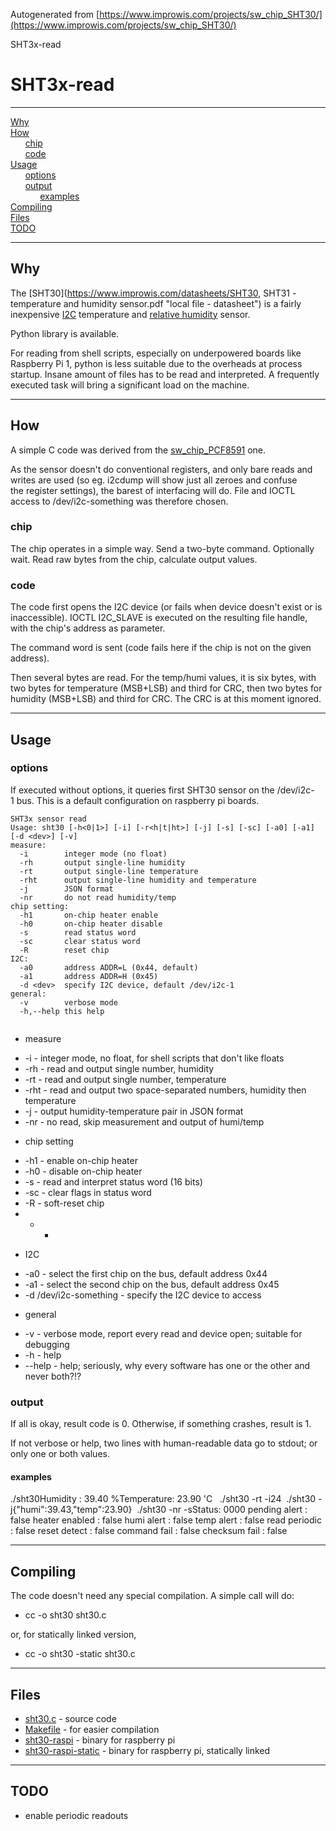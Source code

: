 Autogenerated from [https://www.improwis.com/projects/sw_chip_SHT30/](https://www.improwis.com/projects/sw_chip_SHT30/)






SHT3x-read







SHT3x-read
==========



---

[Why](#Why "#Why")  
[How](#How "How")  
      [chip](#chip "How.chip")  
      [code](#code "How.code")  
[Usage](#Usage "Usage")  
      [options](#options "Usage.options")  
      [output](#output "Usage.output")  
            [examples](#examples "Usage.output.examples")  
[Compiling](#Compiling "Compiling")  
[Files](#Files "Files")  
[TODO](#TODO "TODO")  


---

Why
---



The [SHT30](https://www.improwis.com/datasheets/SHT30, SHT31 - temperature and humidity sensor.pdf "local file - datasheet") is a fairly inexpensive [I2C](https://en.wikipedia.org/wiki/I2C "Wikipedia link: I2C") temperature and [relative humidity](https://en.wikipedia.org/wiki/relative_humidity "Wikipedia link: relative humidity") sensor.




Python library is available.




For reading from shell scripts, especially on underpowered boards like Raspberry Pi 1, python is less suitable due to the
overheads at process startup. Insane amount of files has to be read and interpreted. A frequently executed task will
bring a significant load on the machine.





---

How
---



A simple C code was derived from the [sw\_chip\_PCF8591](https://www.improwis.com/projects/sw_chip_PCF8591 "local project") one.




As the sensor doesn't do conventional registers, and only bare reads and writes are used (so eg. i2cdump will show just
all zeroes and confuse the register settings), the barest of interfacing will do. File and IOCTL access to /dev/i2c-something
was therefore chosen.



### chip



The chip operates in a simple way. Send a two-byte command. Optionally wait. Read raw bytes from the chip, calculate output values.



### code



The code first opens the I2C device (or fails when device doesn't exist or is inaccessible).
IOCTL I2C\_SLAVE is executed on the resulting file handle, with the chip's address as parameter.




The command word is sent (code fails here if the chip is not on the given address).




Then several bytes are read. For the temp/humi values, it is six bytes, with two bytes for temperature (MSB+LSB) and third for CRC,
then two bytes for humidity (MSB+LSB) and third for CRC. The CRC is at this moment ignored.





---

Usage
-----


### options



If executed without options, it queries first SHT30 sensor on the /dev/i2c-1 bus. This is a default
configuration on raspberry pi boards.




```
SHT3x sensor read
Usage: sht30 [-h<0|1>] [-i] [-r<h|t|ht>] [-j] [-s] [-sc] [-a0] [-a1] [-d <dev>] [-v] 
measure:
  -i        integer mode (no float)
  -rh       output single-line humidity
  -rt       output single-line temperature
  -rht      output single-line humidity and temperature
  -j        JSON format
  -nr       do not read humidity/temp
chip setting:
  -h1       on-chip heater enable
  -h0       on-chip heater disable
  -s        read status word
  -sc       clear status word
  -R        reset chip
I2C:
  -a0       address ADDR=L (0x44, default)
  -a1       address ADDR=H (0x45)
  -d <dev>  specify I2C device, default /dev/i2c-1
general:
  -v        verbose mode
  -h,--help this help


```
* measure
+ -i - integer mode, no float, for shell scripts that don't like floats
+ -rh - read and output single number, humidity
+ -rt - read and output single number, temperature
+ -rht - read and output two space-separated numbers, humidity then temperature
+ -j - output humidity-temperature pair in JSON format
+ -nr - no read, skip measurement and output of humi/temp

* chip setting
+ -h1 - enable on-chip heater
+ -h0 - disable on-chip heater
+ -s - read and interpret status word (16 bits)
+ -sc - clear flags in status word
+ -R - soft-reset chip
+ - -

* I2C
+ -a0 - select the first chip on the bus, default address 0x44
+ -a1 - select the second chip on the bus, default address 0x45
+ -d /dev/i2c-something - specify the I2C device to access

* general
+ -v - verbose mode, report every read and device open; suitable for debugging
+ -h - help
+ --help - help; seriously, why every software has one or the other and never both?!?

### output



If all is okay, result code is 0. Otherwise, if something crashes, result is 1.




If not verbose or help, two lines with human-readable data go to stdout; or only one or both values.



#### examples


./sht30Humidity : 39.40 %Temperature: 23.90 'C
 
./sht30 -rt -i24 
./sht30 -j{"humi":39.43,"temp":23.90} 
./sht30 -nr -sStatus: 0000 pending alert : false heater enabled : false humi alert : false temp alert : false read periodic : false reset detect : false command fail : false checksum fail : false




---

Compiling
---------



The code doesn't need any special compilation. A simple call will do:
* cc -o sht30 sht30.c

or, for statically linked version,
* cc -o sht30 -static sht30.c





---

Files
-----


* [sht30.c](sht30.c "local file") - source code
* [Makefile](Makefile "local file") - for easier compilation
* [sht30-raspi](sht30-raspi "local file") - binary for raspberry pi
* [sht30-raspi-static](sht30-raspi-static "local file") - binary for raspberry pi, statically linked



---

TODO
----


* enable periodic readouts






